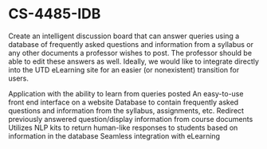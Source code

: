 # CS-4485-IDB
Create an intelligent discussion board that can answer queries using a database of frequently asked questions and information from a syllabus or any other documents a professor wishes to post. The professor should be able to edit these answers as well. Ideally, we would like to integrate directly into the UTD eLearning site for an easier (or nonexistent) transition for users.

Application with the ability to learn from queries posted
An easy-to-use front end interface on a website
Database to contain frequently asked questions and information from the syllabus, assignments, etc.
Redirect previously answered question/display information from course documents
Utilizes NLP kits to return human-like responses to students based on information in the database
Seamless integration with eLearning
